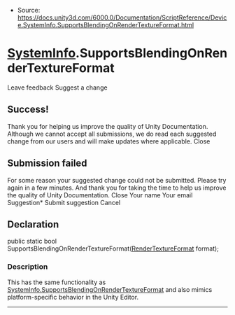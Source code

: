 * Source: https://docs.unity3d.com/6000.0/Documentation/ScriptReference/Device.SystemInfo.SupportsBlendingOnRenderTextureFormat.html

#  [SystemInfo](https://docs.unity3d.com/6000.0/Documentation/ScriptReference/Device.SystemInfo.html).SupportsBlendingOnRenderTextureFormat
Leave feedback
Suggest a change
## Success!
Thank you for helping us improve the quality of Unity Documentation. Although we cannot accept all submissions, we do read each suggested change from our users and will make updates where applicable.
Close
## Submission failed
For some reason your suggested change could not be submitted. Please <a>try again</a> in a few minutes. And thank you for taking the time to help us improve the quality of Unity Documentation.
Close
Your name Your email Suggestion* Submit suggestion
Cancel
## Declaration
public static bool SupportsBlendingOnRenderTextureFormat([RenderTextureFormat](https://docs.unity3d.com/6000.0/Documentation/ScriptReference/RenderTextureFormat.html) format); 
### Description
This has the same functionality as [SystemInfo.SupportsBlendingOnRenderTextureFormat](https://docs.unity3d.com/6000.0/Documentation/ScriptReference/SystemInfo.SupportsBlendingOnRenderTextureFormat.html) and also mimics platform-specific behavior in the Unity Editor.
* * *
